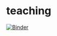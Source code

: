 # teaching
[![Binder](https://mybinder.org/badge_logo.svg)](https://mybinder.org/v2/gh/LDong-AI/DL-EDA/DL)
